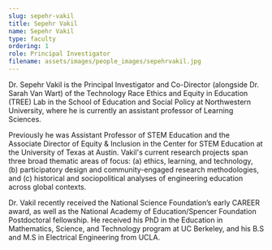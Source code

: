 ```yaml
---
slug: sepehr-vakil
title: Sepehr Vakil
name: Sepehr Vakil
type: faculty
ordering: 1
role: Principal Investigator
filename: assets/images/people_images/sepehrvakil.jpg
---
```

Dr. Sepehr Vakil is the Principal Investigator and Co-Director (alongside Dr. Sarah Van Wart) of the Technology Race Ethics and Equity in Education (TREE) Lab in the School of Education and Social Policy at Northwestern University, where he is currently an assistant professor of Learning Sciences. 

Previously he was Assistant Professor of STEM Education and the Associate Director of Equity & Inclusion in the Center for STEM Education at the University of Texas at Austin. Vakil's current research projects span three broad thematic areas of focus: (a) ethics, learning, and technology, (b) participatory design and community-engaged research methodologies, and (c) historical and sociopolitical analyses of engineering education across global contexts. 

Dr. Vakil recently received the National Science Foundation’s early CAREER award, as well as the National Academy of Education/Spencer Foundation Postdoctoral fellowship. He received his PhD in the Education in Mathematics, Science, and Technology program at UC Berkeley, and his B.S and M.S in Electrical Engineering from UCLA.
